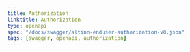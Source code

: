```yaml
---
title: Authorization
linktitle: Authorization 
type: openapi
spec: "/docs/swagger/altinn-enduser-authorization-v0.json"
tags: [swagger, openapi, authorization]
---
```

